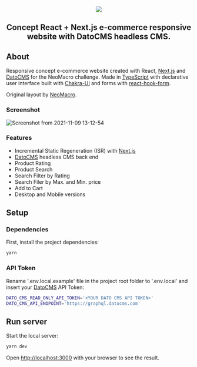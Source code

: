 <br />
<p align="center"><img src="https://user-images.githubusercontent.com/20209393/140961728-ad588d0b-c1c5-458d-ac46-0a65c56d87d3.png" /></p>

<h2 align="center">Concept React + Next.js e-commerce responsive website with DatoCMS headless CMS.</h2>

## About

Responsive concept e-commerce website created with React, [Next.js](https://www.nextjs.org) and [DatoCMS](https://www.datocms.com) for the NeoMacro challenge. Made in [TypeScript](https://www.typescriptlang.org) with declarative user interface built with [Chakra-UI](https://www.npmjs.com/package/@chakra-ui/react) and forms with [react-hook-form](https://react-hook-form.com/).

Original layout by [NeoMacro](https://www.neomacro.com.br).

### Screenshot

![Screenshot from 2021-11-09 13-12-54](https://user-images.githubusercontent.com/20209393/140961717-608c4e23-69e5-48ee-86ac-73babd4ae8cd.png)

### Features

- Incremental Static Regeneration (ISR) with [Next.js](https://www.nextjs.org)
- [DatoCMS](https://www.datocms.com) headless CMS back end
- Product Rating
- Product Search
- Search Filter by Rating
- Search Filer by Max. and Min. price
- Add to Cart
- Desktop and Mobile versions

## Setup

### Dependencies

First, install the project dependencies:

```bash
yarn
```

### API Token

Rename '.env.local.example' file in the project root folder to '.env.local' and insert your [DatoCMS](https://www.datocms.com) API Token:

```bash
DATO_CMS_READ_ONLY_API_TOKEN='<YOUR DATO CMS API TOKEN>'
DATO_CMS_API_ENDPOINT='https://graphql.datocms.com'
```

## Run server

Start the local server:

```bash
yarn dev
```

Open [http://localhost:3000](http://localhost:3000) with your browser to see the result.
